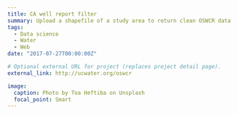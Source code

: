 ```yaml
---
title: CA well report filter
summary: Upload a shapefile of a study area to return clean OSWCR data from that area.
tags: 
  - Data science
  - Water
  - Web
date: "2017-07-27T00:00:00Z"

# Optional external URL for project (replaces project detail page).
external_link: http://ucwater.org/oswcr

image:
  caption: Photo by Toa Heftiba on Unsplash
  focal_point: Smart
---
```

